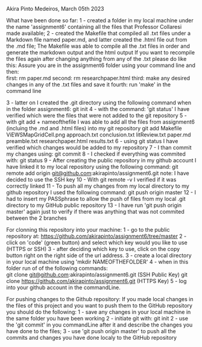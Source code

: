 Akira Pinto Medeiros, March 05th 2023

What have been done so far: 
1 - created a folder in my local machine under the name 'assignment6' containing all the files that Professor Collaresi made available;
2 - created the Makefile that compiled all .txt files under a Markdown file named paper.md, and latter created the .html file out from the .md file;
	The Makefile was able to compile all the .txt files in order and generate the markdown output and the html output
	If you want to recompile the files again after changing anything from any of the .txt please do like this:
	Assure you are in the assignment6 folder using your command line and then:	
		first: rm paper.md 
		second: rm researchpaper.html
		third: make any desired changes in any of the .txt files and save it
		fourth: run 'make' in the command line   


3 - latter on I created the .git directory using the following command when in the folder assignment6: git init
4 - with the command: 'git status' I have verified which were the files that were not added to the git repository
5 - with git add + nameofthefile I was able to add all the files from assignment6 (incluing the .md and .html files) into my git repository
	git add Makefile ViEWSMapGridCell.png approach.txt conclusion.txt litReview.txt paper.md preamble.txt researchpaper.html results.txt
6 - using git status I have verified which changes would be added to my repository 
7 - I than commit my changes using: git commit 
8 - I checked if everything was commited with: git status 
9 - After creating the public repository in my github account I have linked it to my local repository using the following command:
	git remote add origin git@github.com:akirapinto/assignment6.git 
	note: I have decided to use the SSH key
10 - With git remote -v I verified if it was correctly linked
11 - To push all my changes from my local directory to my github repository I used the following command:
	git push origin master 
12 - I had to insert my PASSphrase to allow the push of files from my local .git directory to my GitHub public repository
13 - I have run 'git push origin master' again just to verify if there was anything that was not commited between the 2 branches
  

For clonning this repository into your machine: 
1 - go to the public repository at: https://github.com/akirapinto/assignment6/tree/master 
2 - click on 'code' (green button) and select which key would you like to use (HTTPS or SSH)
3 - after deciding which key to use, click on the copy button right on the right side of the url address.
3 - create a local directory in your local machine using 'mkdir NAMEOFTHEFOLDER' 
4 - when in this folder run of of the following commands:     
	git clone git@github.com:akirapinto/assignment6.git  (SSH Public Key)
	git clone  https://github.com/akirapinto/assignment6.git (HTTPS Key)
5 - log into your github account in the commandLine.
 

For pushing changes to the Github repository: 
If you made local changes in the files of this project and you want to push them to the GitHub repository you should do the following:
1 - save any changes in your local machine in the same folder you have been working
2 - initiate git with: git init 
2 - use the 'git commit' in you commandLine after it and describe the changes you have done to the files;
3 - use 'git push origin master' to push all the commits and changes you have done localy to the GitHub repository
 

